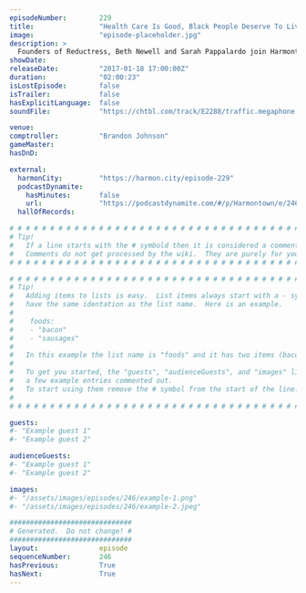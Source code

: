 ```yaml
---
episodeNumber:        229
title:                "Health Care Is Good, Black People Deserve To Live"
image:                "episode-placeholder.jpg"
description: >
  Founders of Reductress, Beth Newell and Sarah Pappalardo join Harmontown to promote their podcast Mouth Time and Dan tries to gain a feminist perspective, our friend Brandon Johnson returns and more! Watch the video at harmontown.com/live
showDate:             
releaseDate:          "2017-01-18 17:00:00Z"
duration:             "02:00:23"
isLostEpisode:        false
isTrailer:            false
hasExplicitLanguage:  false
soundFile:            "https://chtbl.com/track/E2288/traffic.megaphone.fm/STA5865931038.mp3?updated=1596834230"

venue:                
comptroller:          "Brandon Johnson"
gameMaster:           
hasDnD:               

external:
  harmonCity:         "https://harmon.city/episode-229"
  podcastDynamite:
    hasMinutes:       false
    url:              "https://podcastdynamite.com/#/p/Harmontown/e/246/229"
  hallOfRecords:      

# # # # # # # # # # # # # # # # # # # # # # # # # # # # # # # # # # # # # # # # # # # # #
# Tip!
#   If a line starts with the # symbold then it is considered a comment.
#   Comments do not get processed by the wiki.  They are purely for your information.
# # # # # # # # # # # # # # # # # # # # # # # # # # # # # # # # # # # # # # # # # # # # #

# # # # # # # # # # # # # # # # # # # # # # # # # # # # # # # # # # # # # # # # # # # # #
# Tip!
#   Adding items to lists is easy.  List items always start with a - symbol and have
#   have the same identation as the list name.  Here is an example.
#
#    foods:
#    - "bacon"
#    - "sausages"
#
#   In this example the list name is "foods" and it has two items (bacon, and sausages).
#
#   To get you started, the "guests", "audienceGuests", and "images" lists below have
#   a few example entries commented out.
#   To start using them remove the # symbol from the start of the line.
#
# # # # # # # # # # # # # # # # # # # # # # # # # # # # # # # # # # # # # # # # # # # # #

guests:
#- "Example guest 1"
#- "Example guest 2"

audienceGuests:
#- "Example guest 1"
#- "Example guest 2"

images:
#- "/assets/images/episodes/246/example-1.png"
#- "/assets/images/episodes/246/example-2.jpeg"

##############################
# Generated.  Do not change! #
##############################
layout:               episode
sequenceNumber:       246
hasPrevious:          True
hasNext:              True
---
```


<!-- The episode description will be rendered here -->

<!-- Add your content BELOW here -->
<!-- vvvvvvvvvvvvvvvvvvvvvvvvvvv -->




<!-- ^^^^^^^^^^^^^^^^^^^^^^^^^^^ -->
<!-- Add your content ABOVE here -->

<!-- The episode gallery will be rendered here -->